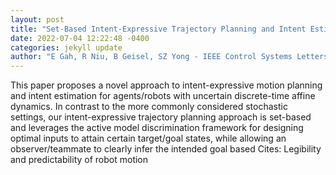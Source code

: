 ```yaml
--- 
layout: post 
title: "Set-Based Intent-Expressive Trajectory Planning and Intent Estimation" 
date: 2022-07-04 12:22:48 -0400 
categories: jekyll update 
author: "E Gah, R Niu, B Geisel, SZ Yong - IEEE Control Systems Letters, 2022" 
--- 
```

This paper proposes a novel approach to intent-expressive motion planning and intent estimation for agents/robots with uncertain discrete-time affine dynamics. In contrast to the more commonly considered stochastic settings, our intent-expressive trajectory planning approach is set-based and leverages the active model discrimination framework for designing optimal inputs to attain certain target/goal states, while allowing an observer/teammate to clearly infer the intended goal based Cites: Legibility and predictability of robot motion